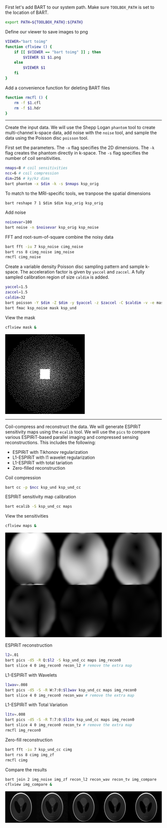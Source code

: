 First let's add BART to our system path. Make sure `TOOLBOX_PATH` is set to the location of BART.
```bash
export PATH=${TOOLBOX_PATH}:${PATH}
```

Define our viewer to save images to png
```bash
VIEWER="bart toimg"
function cflview () {
	if [[ $VIEWER == "bart toimg" ]] ; then
		$VIEWER $1 $1.png
	else
		$VIEWER $1
	fi
}
```

Add a convenience function for deleting BART files
```bash
function rmcfl () {
	rm -f $1.cfl
	rm -f $1.hdr
}
```

---

Create the input data. We will use the Shepp Logan `phantom` tool to create 
multi-channel k-space data, add noise with the `noise` tool, and sample the data using
the Poisson disc `poisson` tool.

First set the parameters. The `-x` flag specifies the 2D dimensions. The `-k` flag creates the phantom directly in k-space.
The `-s` flag specifies the number of coil sensitivities.
```bash
nmaps=8 # coil sensitivities
ncc=6 # coil compression
dim=256 # ky/kz dims
bart phantom -x $dim -k -s $nmaps ksp_orig
```

To match to the MRI-specific tools, we tranpose the spatial dimensions
```
bart reshape 7 1 $dim $dim ksp_orig ksp_orig
```

Add noise
```bash
noisevar=100
bart noise -n $noisevar ksp_orig ksp_noise
```

FFT and root-sum-of-square combine the noisy data
```bash
bart fft -iu 7 ksp_noise cimg_noise
bart rss 8 cimg_noise img_noise
rmcfl cimg_noise
```

Create a variable density Poisson disc sampling pattern and sample k-space. The acceleration factor is given by `yaccel` and `zaccel`.
A fully sampled calibration region of size `caldim` is added.
```bash
yaccel=1.5
zaccel=1.5
caldim=32
bart poisson -Y $dim -Z $dim -y $yaccel -z $zaccel -C $caldim -v -e mask
bart fmac ksp_noise mask ksp_und
```

View the mask
```bash
cflview mask &
```

![](images/mask.png?raw=true)


---

Coil-compress and reconstruct the data. We will generate ESPIRiT sensitivity maps using the `ecalib` tool. We will use
the `pics` to compare various ESPIRiT-based parallel imaging and compressed sensing reconstructions. This includes the
following:
* ESPIRiT with Tikhonov regularization
* L1-ESPIRiT with l1 wavelet regularization
* L1-ESPIRiT with total tariation
* Zero-filled reconstruction

Coil compression
```bash
bart cc -p $ncc ksp_und ksp_und_cc
```

ESPIRiT sensitivity map calibration
```bash
bart ecalib -S ksp_und_cc maps
```

View the sensitivities
```bash
cflview maps &
```
![](images/sens.png?raw=true)

ESPIRiT reconstruction
```bash
l2=.01
bart pics -d5 -R Q:$l2 -S ksp_und_cc maps img_recon0
bart slice 4 0 img_recon0 recon_l2 # remove the extra map
```

L1-ESPIRiT with Wavelets
```bash
l1wav=.008
bart pics -d5 -S -R W:7:0:$l1wav ksp_und_cc maps img_recon0
bart slice 4 0 img_recon0 recon_wav # remove the extra map
```

L1-ESPIRiT with Total Variation
```bash
l1tv=.008
bart pics -d5 -S -R T:7:0:$l1tv ksp_und_cc maps img_recon0
bart slice 4 0 img_recon0 recon_tv # remove the extra map
rmcfl img_recon0
```

Zero-fill reconstruction
```bash
bart fft -iu 7 ksp_und_cc cimg
bart rss 8 cimg img_zf
rmcfl cimg
```

Compare the results
```bash
bart join 2 img_noise img_zf recon_l2 recon_wav recon_tv img_compare
cflview img_compare &
```
![](images/img_compare.png?raw=true)
